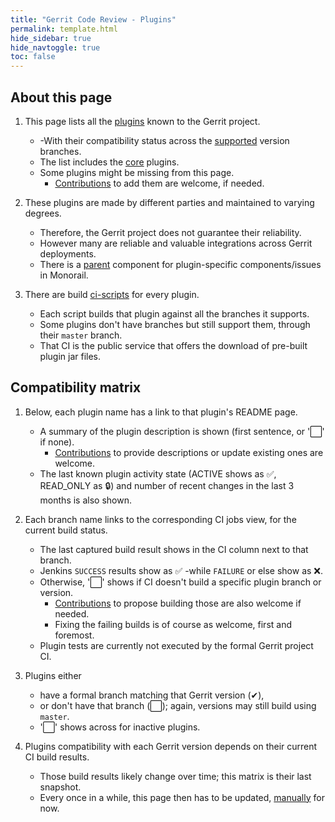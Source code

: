 ```yaml
---
title: "Gerrit Code Review - Plugins"
permalink: template.html
hide_sidebar: true
hide_navtoggle: true
toc: false
---
```


## About this page

1. This page lists all the [plugins] known to the Gerrit project.
   * -With their compatibility status across the [supported] version branches.
   * The list includes the [core] plugins.
   * Some plugins might be missing from this page.
     * [Contributions] to add them are welcome, if needed.

2. These plugins are made by different parties and maintained to varying degrees.
   * Therefore, the Gerrit project does not guarantee their reliability.
   * However many are reliable and valuable integrations across Gerrit deployments.
   * There is a [parent] component for plugin-specific components/issues in Monorail.

3. There are build [ci-scripts] for every plugin.
   * Each script builds that plugin against all the branches it supports.
   * Some plugins don't have branches but still support them, through their `master` branch.
   * That CI is the public service that offers the download of pre-built plugin jar files.

## Compatibility matrix

1. Below, each plugin name has a link to that plugin's README page.
   * A summary of the plugin description is shown (first sentence, or '&#x20DE;' if none).
     * [Contributions] to provide descriptions or update existing ones are welcome.
   * The last known plugin activity state (ACTIVE  shows as &#x2705;, READ_ONLY as &#x1F512;) and number of recent changes in the last 3 months is also shown.

2. Each branch name links to the corresponding CI jobs view, for the current build status.
   * The last captured build result shows in the CI column next to that branch.
   * Jenkins `SUCCESS` results show as &#x2705; -while `FAILURE` or else show as &#x274C;.
   * Otherwise, '&#x20DE;' shows if CI doesn't build a specific plugin branch or version.
     * [Contributions] to propose building those are also welcome if needed.
     * Fixing the failing builds is of course as welcome, first and foremost.
   * Plugin tests are currently not executed by the formal Gerrit project CI.

3. Plugins either
   * have a formal branch matching that Gerrit version (&#x2714;),
   * or don't have that branch (&#x20DE;); again, versions may still build using `master`.
   * '&#x20DE;' shows across for inactive plugins.

4. Plugins compatibility with each Gerrit version depends on their current CI build results.
   * Those build results likely change over time; this matrix is their last snapshot.
   * Every once in a while, this page then has to be updated, [manually] for now.

[Contributions]: https://gerrit-review.googlesource.com/Documentation/index.html#_about_gerrit
[core]: https://gerrit-review.googlesource.com/Documentation/config-plugins.html#core-plugins
[manually]: https://www.gerritcodereview.com/publishing.html#updating-the-plugins-page
[parent]: https://bugs.chromium.org/p/gerrit/issues/list?q=component%3Aplugins
[plugins]: https://gerrit-review.googlesource.com/admin/repos/q/filter:plugins%252F
[ci-scripts]: https://gerrit.googlesource.com/gerrit-ci-scripts/+/refs/heads/master/jenkins/
[supported]: https://www.gerritcodereview.com/support.html#supported-versions
